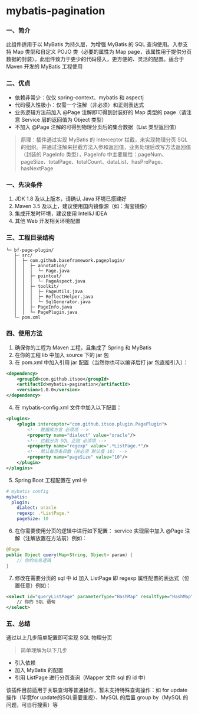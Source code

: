 # mybatis-pagination

### 一、简介

此组件适用于以 MyBatis 为持久层，为增强 MyBatis 的 SQL 查询使用。入参支持 Map 类型和自定义 POJO 类（必要的属性为 Map page，该属性用于提供分页数据的封装）。此组件致力于更少的代码侵入，更方便的、灵活的配置。适合于 Maven 开发的 MyBatis 工程使用

### 二、优点

* 依赖非常少：仅仅 spring-context、mybatis 和 aspectj
* 代码侵入性极小：仅需一个注解（非必须）和正则表达式
* 业务逻辑方法前加入 @Page 注解即可得到封装好的 Map 类型的 page（请注意 Service 层的返回值为 Object 类型）
* 不加入 @Page 注解的可得到物理分页后的集合数据（List 类型返回值）

> 原理：插件通过实现 MyBatis 的 Interceptor 拦截，来实现物理分页 SQL 的组织。并通过注解来拦截方法入参和返回值，业务处理后改写方法返回值（封装的 PageInfo 类型），PageInfo 中主要属性：pageNum、pageSize、totalPage、totalCount、dataList、hasPrePage、hasNextPage

### 一、先决条件

1. JDK 1.8 及以上版本，请确认 Java 环境已搭建好
2. Maven 3.5 及以上，建议使用国内镜像源（如：淘宝镜像）
3. 集成开发时环境，建议使用 IntelliJ IDEA
4. 其他 Web 开发相关环境配置

### 三、工程目录结构

```
└─ bf-page-plugin/
   ├─ src/
   │  ├─ com.github.baseframework.pageplugin/
   │  │  ├─ annotation/
   │  │  │  └─ Page.java
   │  │  ├─ pointcut/
   │  │  │  └─ PageAspect.java
   │  │  ├─ toolkit/
   │  │  │  ├─ PageUtils.java
   │  │  │  ├─ ReflectHelper.java
   │  │  │  └─ SqlGenerator.java
   │  │  ├─ PageInfo.java
   │  │  └─ PagePlugin.java
   └─ pom.xml
```

### 四、使用方法

1. 确保你的工程为 Maven 工程，且集成了 Spring 和 MyBatis
2. 在你的工程 lib 中加入 source 下的 jar 包
3. 在 pom.xml 中加入引用 jar 配置（当然你也可以编译后打 jar 包直接引入）：

```xml
<dependency>
    <groupId>com.github.itsoo</groupId>
    <artifactId>mybatis-pagination</artifactId>
    <version>1.0.0</version>
</dependency>
```

4. 在 mybatis-config.xml 文件中加入以下配置：

```xml
<plugins>
    <plugin interceptor="com.github.itsoo.plugin.PagePlugin">
        <!-- 数据库方言 必须项 -->
        <property name="dialect" value="oracle"/>
        <!-- 拦截分页 SQL 正则 必须项 -->
        <property name="regexp" value=".*ListPage.*"/>
        <!-- 默认每页条目数（非必须 默认值 10） -->
        <property name="pageSize" value="10"/>
    </plugin>
</plugins>
```

5. Spring Boot 工程配置在 yml 中

```yaml
# mybatis config
mybatis:
  plugin:
    dialect: oracle
    regexp: .*ListPage.*
    pageSize: 10
```

6. 在你需要使用分页的逻辑中进行如下配置：
service 实现层中加入 @Page 注解（注解放置在方法前）例如：

```java
@Page
public Object query(Map<String, Object> param) {
    // 你的业务逻辑
}
```

7. 修改在需要分页的 sql 中 id 加入 ListPage 即 regexp 属性配置的表达式（位置任意）例如：

```xml
<select id="queryListPage" parameterType="HashMap" resultType="HashMap">
    // 你的 SQL 语句
</select>
```

### 五、总结

通过以上几步简单配置即可实现 SQL 物理分页

> 简单理解为以下几步

* 引入依赖
* 加入 MyBatis 的配置
* 引用 ListPage 进行分页查询（Mapper 文件 sql 的 id 中）

该插件目前适用于关联查询等普通操作，暂未支持特殊查询操作：如 for update 操作（毕竟for update的SQL需要重视）、MySQL 的后置 group by（MySQL 的问题，可自行搜索）等
